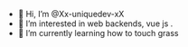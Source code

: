 - 👋 Hi, I’m @Xx-uniquedev-xX
- 👀 I’m interested in web backends, vue js .
- 🌱 I’m currently learning how to touch grass

<!---
Xx-uniquedev-xX/Xx-uniquedev-xX is a ✨ special ✨ repository because its `README.md` (this file) appears on your GitHub profile.
You can click the Preview link to take a look at your changes.
--->
